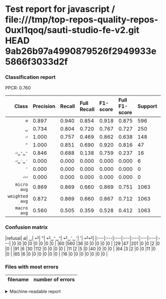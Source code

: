 # Test report for javascript / file:///tmp/top-repos-quality-repos-0uxl1qoq/sauti-studio-fe-v2.git HEAD 9ab26b97a4990879526f2949933e5866f3033d2f

### Classification report

PPCR: 0.760

| Class | Precision | Recall | Full Recall | F1-score | Full F1-score | Support | Full Support | PPCR |
|------:|:----------|:-------|:------------|:---------|:---------|:--------|:-------------|:-----|
| `∅` | 0.897| 0.940| 0.854| 0.918| 0.875| 596| 656| 0.909 |
| `␣` | 0.734| 0.804| 0.720| 0.767| 0.727| 250| 279| 0.896 |
| `⏎` | 1.000| 0.757| 0.469| 0.862| 0.638| 148| 239| 0.619 |
| `"` | 1.000| 0.851| 0.690| 0.920| 0.816| 47| 58| 0.810 |
| `⏎␣⁺␣⁺` | 0.846| 0.688| 0.138| 0.759| 0.237| 16| 80| 0.200 |
| `⏎␣⁻␣⁻` | 0.000| 0.000| 0.000| 0.000| 0.000| 6| 71| 0.085 |
| `'` | 0.000| 0.000| 0.000| 0.000| 0.000| 0| 0| 0.000 |
| `⏎⏎` | 0.000| 0.000| 0.000| 0.000| 0.000| 0| 16| 0.000 |
| `micro avg` | 0.869| 0.869| 0.660| 0.869| 0.751| 1063| 1399| 0.760 |
| `weighted avg` | 0.872| 0.869| 0.660| 0.867| 0.712| 1063| 1399| 0.760 |
| `macro avg` | 0.560| 0.505| 0.359| 0.528| 0.412| 1063| 1399| 0.760 |

### Confusion matrix

|refusal|  ∅| ␣| ⏎| "| ⏎␣⁺␣⁺| ⏎␣⁻␣⁻| '| ⏎⏎| 
|:---|:---|:---|:---|:---|:---|:---|:---|
|0 |0 |0 |0 |0 |0 |0 |0 |
|60 |560 |36 |0 |0 |0 |0 |0 |
|29 |47 |201 |0 |0 |2 |0 |0 |
|91 |6 |30 |112 |0 |0 |0 |0 |
|11 |2 |5 |0 |40 |0 |0 |0 |
|64 |3 |2 |0 |0 |11 |0 |0 |
|65 |6 |0 |0 |0 |0 |0 |0 |
|16 |0 |0 |0 |0 |0 |0 |0 |

### Files with most errors

| filename | number of errors|
|:----:|:-----|

<details>
    <summary>Machine-readable report</summary>
```json
{
  "cl_report": {"\"": {"f1-score": 0.9195402298850576, "precision": 1.0, "recall": 0.851063829787234, "support": 47}, "\u0027": {"f1-score": 0.0, "precision": 0.0, "recall": 0.0, "support": 0}, "macro avg": {"f1-score": 0.5281134675603777, "precision": 0.5596457982406887, "recall": 0.504864737747529, "support": 1063}, "micro avg": {"f1-score": 0.8692380056444027, "precision": 0.8692380056444027, "recall": 0.8692380056444027, "support": 1063}, "weighted avg": {"f1-score": 0.8671735167075733, "precision": 0.8718762154225758, "recall": 0.8692380056444027, "support": 1063}, "\u2205": {"f1-score": 0.9180327868852459, "precision": 0.8974358974358975, "recall": 0.9395973154362416, "support": 596}, "\u23ce": {"f1-score": 0.8615384615384616, "precision": 1.0, "recall": 0.7567567567567568, "support": 148}, "\u23ce\u23ce": {"f1-score": 0.0, "precision": 0.0, "recall": 0.0, "support": 0}, "\u23ce\u2423\u207a\u2423\u207a": {"f1-score": 0.7586206896551724, "precision": 0.8461538461538461, "recall": 0.6875, "support": 16}, "\u23ce\u2423\u207b\u2423\u207b": {"f1-score": 0.0, "precision": 0.0, "recall": 0.0, "support": 6}, "\u2423": {"f1-score": 0.7671755725190841, "precision": 0.7335766423357665, "recall": 0.804, "support": 250}},
  "cl_report_full": {"\"": {"f1-score": 0.8163265306122449, "precision": 1.0, "recall": 0.6896551724137931, "support": 58}, "\u0027": {"f1-score": 0.0, "precision": 0.0, "recall": 0.0, "support": 0}, "macro avg": {"f1-score": 0.4116257813384556, "precision": 0.5596457982406887, "recall": 0.3587328829234957, "support": 1399}, "micro avg": {"f1-score": 0.7506092607636068, "precision": 0.8692380056444027, "recall": 0.6604717655468192, "support": 1399}, "weighted avg": {"f1-score": 0.7116606478469313, "precision": 0.8277899496940209, "recall": 0.6604717655468192, "support": 1399}, "\u2205": {"f1-score": 0.875, "precision": 0.8974358974358975, "recall": 0.8536585365853658, "support": 656}, "\u23ce": {"f1-score": 0.6381766381766383, "precision": 1.0, "recall": 0.4686192468619247, "support": 239}, "\u23ce\u23ce": {"f1-score": 0.0, "precision": 0.0, "recall": 0.0, "support": 16}, "\u23ce\u2423\u207a\u2423\u207a": {"f1-score": 0.23655913978494622, "precision": 0.8461538461538461, "recall": 0.1375, "support": 80}, "\u23ce\u2423\u207b\u2423\u207b": {"f1-score": 0.0, "precision": 0.0, "recall": 0.0, "support": 71}, "\u2423": {"f1-score": 0.7269439421338156, "precision": 0.7335766423357665, "recall": 0.7204301075268817, "support": 279}},
  "ppcr": 0.7598284488920658
}
```
</details>
